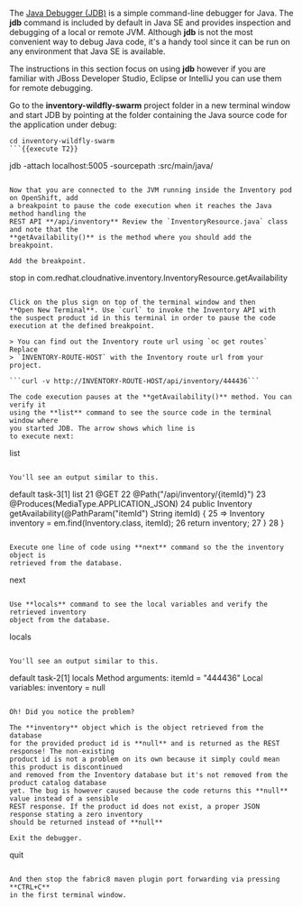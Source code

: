 The [Java Debugger (JDB)](http://docs.oracle.com/javase/8/docs/technotes/tools/windows/jdb.html) 
is a simple command-line debugger for Java. The **jdb** command is included by default in 
Java SE and provides inspection and debugging of a local or remote JVM. Although **jdb** is not 
the most convenient way to debug Java code, it's a handy tool since it can be run on any environment 
that Java SE is available. 

The instructions in this section focus on using **jdb** however if you are familiar with JBoss Developer 
Studio, Eclipse or IntelliJ you can use them for remote debugging.

Go to the **inventory-wildfly-swarm** project folder in a new terminal window
and start JDB by pointing at the folder containing the Java source code for the application under debug:

```
cd inventory-wildfly-swarm
```{{execute T2}}

```
jdb -attach localhost:5005 -sourcepath :src/main/java/
```{{execute T2}}

Now that you are connected to the JVM running inside the Inventory pod on OpenShift, add 
a breakpoint to pause the code execution when it reaches the Java method handling the 
REST API **/api/inventory** Review the `InventoryResource.java` class and note that the 
**getAvailability()** is the method where you should add the breakpoint.

Add the breakpoint.

```
stop in com.redhat.cloudnative.inventory.InventoryResource.getAvailability
```{{execute T2}}

Click on the plus sign on top of the terminal window and then 
**Open New Terminal**. Use `curl` to invoke the Inventory API with 
the suspect product id in this terminal in order to pause the code execution at the defined breakpoint.

> You can find out the Inventory route url using `oc get routes` Replace 
> `INVENTORY-ROUTE-HOST` with the Inventory route url from your project.

```curl -v http://INVENTORY-ROUTE-HOST/api/inventory/444436```

The code execution pauses at the **getAvailability()** method. You can verify it 
using the **list** command to see the source code in the terminal window where 
you started JDB. The arrow shows which line is 
to execute next:

```
list
```{{execute T2}}

You'll see an output similar to this.

```
default task-3[1] list
21        @GET
22        @Path("/api/inventory/{itemId}")
23        @Produces(MediaType.APPLICATION_JSON)
24        public Inventory getAvailability(@PathParam("itemId") String itemId) {
25 =>         Inventory inventory = em.find(Inventory.class, itemId);
26            return inventory;
27        }
28    }
```

Execute one line of code using **next** command so the the inventory object is 
retrieved from the database.

```
next
```{{execute T2}}

Use **locals** command to see the local variables and verify the retrieved inventory 
object from the database.

```
locals
```{{execute T2}}

You'll see an output similar to this.

```
default task-2[1] locals
Method arguments:
itemId = "444436"
Local variables:
inventory = null
```

Oh! Did you notice the problem? 

The **inventory** object which is the object retrieved from the database 
for the provided product id is **null** and is returned as the REST response! The non-existing 
product id is not a problem on its own because it simply could mean this product is discontinued 
and removed from the Inventory database but it's not removed from the product catalog database 
yet. The bug is however caused because the code returns this **null** value instead of a sensible 
REST response. If the product id does not exist, a proper JSON response stating a zero inventory 
should be returned instead of **null**

Exit the debugger.

```
quit
```{{execute T2}}

And then stop the fabric8 maven plugin port forwarding via pressing **CTRL+C** 
in the first terminal window.
